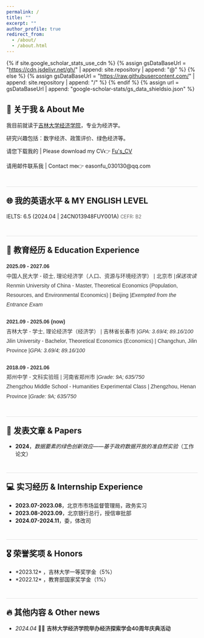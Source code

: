 ```yaml
---
permalink: /
title: ""
excerpt: ""
author_profile: true
redirect_from: 
  - /about/
  - /about.html
---
```


{% if site.google_scholar_stats_use_cdn %}
{% assign gsDataBaseUrl = "https://cdn.jsdelivr.net/gh/" | append: site.repository | append: "@" %}
{% else %}
{% assign gsDataBaseUrl = "https://raw.githubusercontent.com/" | append: site.repository | append: "/" %}
{% endif %}
{% assign url = gsDataBaseUrl | append: "google-scholar-stats/gs_data_shieldsio.json" %}

<span class='anchor' id='about-me'></span>

<h2>👤 关于我 & About Me</h2>
<p>我目前就读于<a href='http://jjxy.jlu.edu.cn/'>吉林大学经济学院</a>，专业为经济学。</p>
<p>研究兴趣包括：数字经济、政策评价、绿色经济等。</p>

<p>请您下载我的 | Please download my CV👉 <a href="_pages/付怡鑫简历_中文_240507.pdf" download="付怡鑫简历_中文_240507.pdf">Fu's_CV</a></p>
<p>请用邮件联系我 | Contact me👉 easonfu_030130@qq.com </p>


<h2 style="margin-top: 40px; padding-top: 20px; border-top: 1px solid #e0e0e0;">🌐 我的英语水平 & MY ENGLISH LEVEL</h2>
<ul style="list-style-type: none; padding: 0; margin: 0; font-size: 1em; line-height: 1.5;">
  <li style="text-align: left; margin-bottom: 5px;">IELTS: 6.5 (2024.04 | 24CN013948FUY001A) <span style="font-size: 0.9em; color: #666;">CEFR: B2</span></li>
</ul>


<h2 style="margin-top: 40px; padding-top: 20px; border-top: 1px solid #e0e0e0;">📖 教育经历 & Education Experience</h2>
<ul style="list-style-type: none; padding: 0; font-family: Arial, sans-serif; line-height: 1.8; color: #333;">
  <li style="margin-bottom: 20px; display: flex; flex-direction: column;">
    <span><strong>2025.09 - 2027.06</strong></span>
    <span>中国人民大学 - 硕士, 理论经济学（人口、资源与环境经济学） | 北京市 |<span style="font-style: italic;">保送攻读 </span></span>
    <span>Renmin University of China - Master, Theoretical Economics (Population, Resources, and Environmental Economics) | Beijing |<span style="font-style: italic;">Exempted from the Entrance Exam </span></span>
  </li>
  <li style="margin-bottom: 20px; display: flex; flex-direction: column;">
    <span><strong>2021.09 - 2025.06 (now)</strong></span>
    <span>吉林大学 - 学士, 理论经济学（经济学） | 吉林省长春市 |<span style="font-style: italic;">GPA: 3.69/4; 89.16/100 </span> </span>
    <span>Jilin University - Bachelor, Theoretical Economics (Economics) | Changchun, Jilin Province |<span style="font-style: italic;">GPA: 3.69/4; 89.16/100 </span> </span>
  </li>
  <li style="margin-bottom: 20px; display: flex; flex-direction: column;">
    <span><strong>2018.09 - 2021.06</strong></span>
    <span>郑州中学 - 文科实验班 | 河南省郑州市 |<span style="font-style: italic;">Grade: 9A; 635/750 </span> </span>
    <span>Zhengzhou Middle School - Humanities Experimental Class | Zhengzhou, Henan Province |<span style="font-style: italic;">Grade: 9A; 635/750 </span></span>
  </li>
</ul>


<h2 style="margin-top: 40px; padding-top: 20px; border-top: 1px solid #e0e0e0;">📝 发表文章 & Papers</h2>
<ul>
  <li><strong>2024</strong>，<em>数据要素的绿色创新效应——基于政府数据开放的准自然实验</em>（工作论文）</li>
</ul>

<h2 style="margin-top: 40px; padding-top: 20px; border-top: 1px solid #e0e0e0;">💻 实习经历 & Internship Experience</h2>
<ul>
  <li><strong>2023.07-2023.08</strong>，北京市市场监督管理局，政务实习</li>
  <li><strong>2023.08-2023.09</strong>，北京银行总行，授信审批部</li>
  <li><strong>2024.07-2024.11</strong>，委，体改司</li>
</ul>

<h2 style="margin-top: 40px; padding-top: 20px; border-top: 1px solid #e0e0e0;">🎖 荣誉奖项 & Honors</h2>
<ul>
  <li>*2023.12* ，吉林大学一等奖学金（5%）</li>
  <li>*2022.12* ，教育部国家奖学金（1%）</li>
</ul>

<h2 style="margin-top: 40px; padding-top: 20px; border-top: 1px solid #e0e0e0;">🔥 其他内容 & Other news</h2>
<ul>
  <li><em>2024.04</em> 🎉🎉 <a href="http://jjxy.jlu.edu.cn/info/1058/17485.htm" style="text-decoration: none; color: #333; font-weight: bold;">吉林大学经济学院举办经济探索学会40周年庆典活动</a></li>
</ul>
